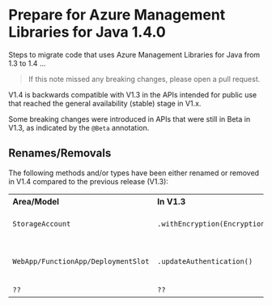 # Prepare for Azure Management Libraries for Java 1.4.0 #

Steps to migrate code that uses Azure Management Libraries for Java from 1.3 to 1.4 ...

> If this note missed any breaking changes, please open a pull request.


V1.4 is backwards compatible with V1.3 in the APIs intended for public use that reached the general availability (stable) stage in V1.x. 

Some breaking changes were introduced in APIs that were still in Beta in V1.3, as indicated by the `@Beta` annotation.


## Renames/Removals

The following methods and/or types have been either renamed or removed in V1.4 compared to the previous release (V1.3):

<table>
  <tr>
    <th align=left>Area/Model</th>
    <th align=left>In V1.3</th>
    <th align=left>In V1.4</th>
    <th align=left>Remarks</th>
    <th align=left>Ref</th>
  </tr>
  <tr>
    <td><code>StorageAccount</code></td>
    <td><code>.withEncryption(Encryption)</code></td>
    <td><i>Removed</i></td>
    <td>Use <code>withEncryption()</code> instead</td>
    <td><a href="https://github.com/Azure/azure-sdk-for-java/pull/1948">PR #1948</a></td>
  </tr>
  <tr>
    <td><code>WebApp/FunctionApp/DeploymentSlot</code></td>
    <td><code>.updateAuthentication()</code></td>
    <td><i>Removed</i></td>
    <td>Please remove and re-define authentication instead</td>
    <td><a href="https://github.com/Azure/azure-libraries-for-java/pull/22">PR #22</a></td>
  </tr>
  <tr>
    <td><code>??</code></td>
    <td><code>??</code></td>
    <td><code>??</code></td>
    <td>??</td>
    <td><a href="??">??</a></td>
  </tr>
</table>

